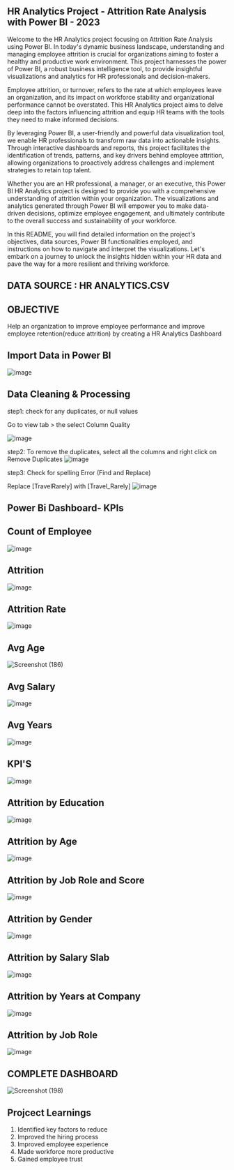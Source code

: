 ## HR Analytics Project - Attrition Rate Analysis with Power BI - 2023

Welcome to the HR Analytics project focusing on Attrition Rate Analysis using Power BI. In today's dynamic business landscape, understanding and managing employee attrition is crucial for organizations aiming to foster a healthy and productive work environment. This project harnesses the power of Power BI, a robust business intelligence tool, to provide insightful visualizations and analytics for HR professionals and decision-makers.

Employee attrition, or turnover, refers to the rate at which employees leave an organization, and its impact on workforce stability and organizational performance cannot be overstated. This HR Analytics project aims to delve deep into the factors influencing attrition and equip HR teams with the tools they need to make informed decisions.

By leveraging Power BI, a user-friendly and powerful data visualization tool, we enable HR professionals to transform raw data into actionable insights. Through interactive dashboards and reports, this project facilitates the identification of trends, patterns, and key drivers behind employee attrition, allowing organizations to proactively address challenges and implement strategies to retain top talent.

Whether you are an HR professional, a manager, or an executive, this Power BI HR Analytics project is designed to provide you with a comprehensive understanding of attrition within your organization. The visualizations and analytics generated through Power BI will empower you to make data-driven decisions, optimize employee engagement, and ultimately contribute to the overall success and sustainability of your workforce.

In this README, you will find detailed information on the project's objectives, data sources, Power BI functionalities employed, and instructions on how to navigate and interpret the visualizations. Let's embark on a journey to unlock the insights hidden within your HR data and pave the way for a more resilient and thriving workforce.

## DATA SOURCE : HR ANALYTICS.CSV

## OBJECTIVE

Help an organization to improve employee performance and improve employee retention(reduce attrition) by creating a HR Analytics Dashboard

## Import Data in Power BI
![image](https://github.com/PRATHAMESH9743/HR-ANALYTICS/assets/154798147/1349c4f2-d22f-4f11-b61c-a6d8f8153dab)

##  Data Cleaning & Processing 
step1: check for any duplicates, or null values

Go to view tab > the select Column Quality

![image](https://github.com/PRATHAMESH9743/HR-ANALYTICS/assets/154798147/6818a5f9-7c55-4206-b5bf-6967f4354ed9)

step2: To remove the duplicates, select all the columns and right click on Remove Duplicates
![image](https://github.com/PRATHAMESH9743/HR-ANALYTICS/assets/154798147/ea4b7801-0bb4-4f90-82fe-0a20436185aa)

step3: Check for spelling Error (Find and Replace)

Replace [TravelRarely] with [Travel_Rarely]
![image](https://github.com/PRATHAMESH9743/HR-ANALYTICS/assets/154798147/06d3d15a-2f32-4301-8ec1-3e3bc2e55749)


## Power Bi Dashboard- KPIs
## Count of Employee
![image](https://github.com/PRATHAMESH9743/HR-ANALYTICS/assets/154798147/e3556dac-69f3-475a-9bc2-6e18945de75b)

## Attrition
![image](https://github.com/PRATHAMESH9743/HR-ANALYTICS/assets/154798147/a6a927e0-e922-419f-a7ea-78d47386f4fa)

## Attrition Rate
![image](https://github.com/PRATHAMESH9743/HR-ANALYTICS/assets/154798147/7c69358b-e716-48ea-b36e-39580c98b527)

## Avg Age
![Screenshot (186)](https://github.com/PRATHAMESH9743/HR-ANALYTICS/assets/154798147/9a220b4c-1542-4c07-b53a-9c213ff6da4c)

## Avg Salary
![image](https://github.com/PRATHAMESH9743/HR-ANALYTICS/assets/154798147/79eed8dc-dc56-4d17-bd34-835a06f34505)

## Avg Years
![image](https://github.com/PRATHAMESH9743/HR-ANALYTICS/assets/154798147/81bf6f2e-fde5-46e0-a8b6-7519fb85572a)

## KPI'S
![image](https://github.com/PRATHAMESH9743/HR-ANALYTICS/assets/154798147/f3d91796-ebd6-4902-addf-b0bde8d05852)

## Attrition by Education
![image](https://github.com/PRATHAMESH9743/HR-ANALYTICS/assets/154798147/b848a088-20c8-45b8-ab47-e2b647013c03)

## Attrition by Age
![image](https://github.com/PRATHAMESH9743/HR-ANALYTICS/assets/154798147/d96fb91e-a9ec-41d5-9286-fa5cd28ddef2)

## Attrition by Job Role and Score
![image](https://github.com/PRATHAMESH9743/HR-ANALYTICS/assets/154798147/7e52963c-19e5-4634-97a0-0bf377049d17)

## Attrition by Gender
![image](https://github.com/PRATHAMESH9743/HR-ANALYTICS/assets/154798147/2b964ea5-38cc-4ca8-92d5-771b754e21a3)

## Attrition by Salary Slab
![image](https://github.com/PRATHAMESH9743/HR-ANALYTICS/assets/154798147/6fab3a36-0214-4a78-b78f-cfdc0babf276)

## Attrition by Years at Company
![image](https://github.com/PRATHAMESH9743/HR-ANALYTICS/assets/154798147/75452eaa-1b16-452b-a22c-558ac9de7b96)

## Attrition by Job Role
![image](https://github.com/PRATHAMESH9743/HR-ANALYTICS/assets/154798147/bda63bd1-4608-4240-8b24-8df051cbd37e)

## COMPLETE DASHBOARD
![Screenshot (198)](https://github.com/PRATHAMESH9743/HR-ANALYTICS/assets/154798147/edc2bab0-8c3d-4e6a-b0ec-2f3c7bceaaf9)

## Projcect Learnings
1. Identified key factors to reduce
2. Improved the hiring process
3. Improved employee experience
4. Made workforce more productive
5. Gained employee trust

